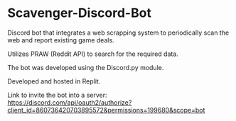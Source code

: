 # Scavenger-Discord-Bot
Discord bot that integrates a web scrapping system to periodically scan the web and report existing game deals.

Utilizes PRAW (Reddit API) to search for the required data.

The bot was developed using the Discord.py module.

Developed and hosted in Replit.

Link to invite the bot into a server:
https://discord.com/api/oauth2/authorize?client_id=860736420703895572&permissions=199680&scope=bot
